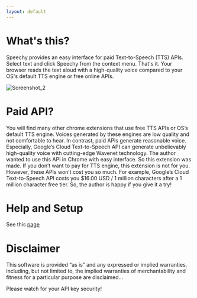 ```yaml
---
layout: default
---
```


# What's this?

Speechy provides an easy interface for paid Text-to-Speech (TTS) APIs.
Select text and click Speechy from the context menu. That's it. Your browser reads the text aloud with a high-quality voice compared to your OS's default TTS engine or free online APIs.

![Screenshot_2](/images/screenshot_2.png)

# Paid API?

You will find many other chrome extensions that use free TTS APIs or OS’s default TTS engine. Voices generated by these engines are low quality and not comfortable to hear. In contrast, paid APIs generate reasonable voice. Especially, Google’s Cloud Text-to-Speech API can generate unbelievably high-quality voice with cutting-edge Wavenet technology. The author wanted to use this API in Chrome with easy interface. So this extension was made. If you don’t want to pay for TTS engine, this extension is not for you. However, these APIs won’t cost you so much. For example, Google’s Cloud Text-to-Speech API costs you $16.00 USD / 1 million characters after a 1 million character free tier. So, the author is happy if you give it a try!

# Help and Setup
See this [page](https://github.io/hmirin/speechy/installed.html)

# Disclaimer

This software is provided “as is” and any expressed or implied warranties, including, but not limited to, the implied warranties of merchantability and fitness for a particular purpose are disclaimed...

Please watch for your API key security!
